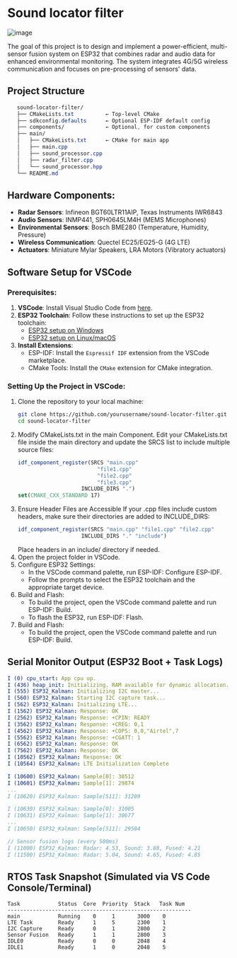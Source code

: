 # Sound locator filter

![image](https://github.com/user-attachments/assets/7a0e1f4a-c19f-4895-93ae-e880d86f8ce6)

The goal of this project is to design and implement a power-efficient, multi-sensor fusion system on ESP32 that combines radar and audio data for enhanced environmental monitoring. The system integrates 4G/5G wireless communication and focuses on pre-processing of sensors' data.

## Project Structure
```css
   sound-locator-filter/
   ├── CMakeLists.txt          ← Top-level CMake
   ├── sdkconfig.defaults      ← Optional ESP-IDF default config
   ├── components/             ← Optional, for custom components
   ├── main/
   │   ├── CMakeLists.txt      ← CMake for main app
   │   ├── main.cpp
   │   ├── sound_processor.cpp
   │   ├── radar_filter.cpp
   │   └── sound_processor.hpp
   └── README.md
```

## Hardware Components:
- **Radar Sensors**: Infineon BGT60LTR11AIP, Texas Instruments IWR6843
- **Audio Sensors**: INMP441, SPH0645LM4H (MEMS Microphones)
- **Environmental Sensors**: Bosch BME280 (Temperature, Humidity, Pressure)
- **Wireless Communication**: Quectel EC25/EG25-G (4G LTE)
- **Actuators**: Miniature Mylar Speakers, LRA Motors (Vibratory actuators)

## Software Setup for VSCode

### Prerequisites:
1. **VSCode**: Install Visual Studio Code from [here](https://code.visualstudio.com/).
2. **ESP32 Toolchain**: Follow these instructions to set up the ESP32 toolchain:
   - [ESP32 setup on Windows](https://docs.espressif.com/projects/esp-idf/en/latest/esp32/get-started/windows.html)
   - [ESP32 setup on Linux/macOS](https://docs.espressif.com/projects/esp-idf/en/latest/esp32/get-started/linux-macos.html)
3. **Install Extensions**:
   - ESP-IDF: Install the `Espressif IDF` extension from the VSCode marketplace.
   - CMake Tools: Install the `CMake` extension for CMake integration.

### Setting Up the Project in VSCode:
1. Clone the repository to your local machine:
   ```bash
   git clone https://github.com/yourusername/sound-locator-filter.git
   cd sound-locator-filter
2. Modify CMakeLists.txt in the main Component. Edit your CMakeLists.txt file inside the main directory and update the SRCS list to include multiple source files:
   ```CMake
   idf_component_register(SRCS "main.cpp"
                            "file1.cpp"
                            "file2.cpp"
                            "file3.cpp"
                       INCLUDE_DIRS ".")
   set(CMAKE_CXX_STANDARD 17)

3. Ensure Header Files are Accessible
   If your .cpp files include custom headers, make sure their directories are added to INCLUDE_DIRS:
   ```CMake
   idf_component_register(SRCS "main.cpp" "file1.cpp" "file2.cpp"
                       INCLUDE_DIRS "." "include")
   ```
   Place headers in an include/ directory if needed.
4. Open the project folder in VSCode.
5. Configure ESP32 Settings:
   - In the VSCode command palette, run ESP-IDF: Configure ESP-IDF.
   - Follow the prompts to select the ESP32 toolchain and the appropriate target device.
6. Build and Flash:
   - To build the project, open the VSCode command palette and run ESP-IDF: Build.
   - To flash the ESP32, run ESP-IDF: Flash.
7. Build and Flash:
   - To build the project, open the VSCode command palette and run ESP-IDF: Build.

## Serial Monitor Output (ESP32 Boot + Task Logs)
   ```yaml   
   I (0) cpu_start: App cpu up.
   I (436) heap_init: Initializing. RAM available for dynamic allocation...
   I (555) ESP32_Kalman: Initializing I2C master...
   I (560) ESP32_Kalman: Starting I2C capture task...
   I (562) ESP32_Kalman: Initializing LTE...
   I (1562) ESP32_Kalman: Response: OK
   I (2562) ESP32_Kalman: Response: +CPIN: READY
   I (3562) ESP32_Kalman: Response: +CREG: 0,1
   I (4562) ESP32_Kalman: Response: +COPS: 0,0,"Airtel",7
   I (5562) ESP32_Kalman: Response: +CGATT: 1
   I (6562) ESP32_Kalman: Response: OK
   I (7562) ESP32_Kalman: Response: OK
   I (10562) ESP32_Kalman: Response: OK
   I (10564) ESP32_Kalman: LTE Initialization Complete
   
   I (10600) ESP32_Kalman: Sample[0]: 30512
   I (10601) ESP32_Kalman: Sample[1]: 29874
   ...
   I (10620) ESP32_Kalman: Sample[511]: 31209
   
   I (10630) ESP32_Kalman: Sample[0]: 31005
   I (10631) ESP32_Kalman: Sample[1]: 30677
   ...
   I (10650) ESP32_Kalman: Sample[511]: 29584
   
   // Sensor fusion logs (every 500ms)
   I (11000) ESP32_Kalman: Radar: 4.53, Sound: 3.88, Fused: 4.21
   I (11500) ESP32_Kalman: Radar: 5.04, Sound: 4.65, Fused: 4.85
   ```

## RTOS Task Snapshot (Simulated via VS Code Console/Terminal)

   ```Plaintext   
   Task            Status  Core  Priority  Stack   Task Num
   ----------------------------------------------------------
   main            Running    0     1       3000    0
   LTE Task        Ready      1     5       2300    1
   I2C Capture     Ready      0     1       2800    2
   Sensor Fusion   Ready      1     1       2800    3
   IDLE0           Ready      0     0       2048    4
   IDLE1           Ready      1     0       2048    5
